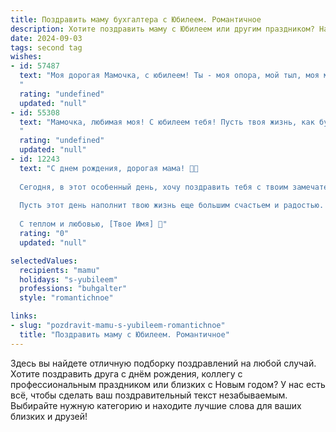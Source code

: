 ```yaml
---
title: Поздравить маму бухгалтера с Юбилеем. Романтичное
description: Хотите поздравить маму с Юбилеем или другим праздником? Наш ИИ создаст незабываемое поздравление, а вы обязательно выделитесь среди других.  
date: 2024-09-03
tags: second tag
wishes:
- id: 57487
  text: "Моя дорогая Мамочка, с юбилеем! Ты - моя опора, мой тыл, моя мудрая фея, которая всегда знает, как сосчитать все звёзды на небе, чтобы они светили для меня ярче. Твой талант бухгалтера - это магия, которая творит чудеса, делая нашу жизнь стабильной и счастливой. Спасибо за твою любовь, заботу и за все те прекрасные годы, которые мы вместе провели. Ты - моя самая большая ценность, и я безмерно рад, что ты есть в моей жизни.
  "
  rating: "undefined"
  updated: "null"
- id: 55308
  text: "Мамочка, любимая моя! С юбилеем тебя! Пусть твоя жизнь, как бухгалтерские отчеты, всегда будет безупречно точной, гармоничной и прибыльной. Ты — настоящая королева финансов, но для меня ты прежде всего  — самая любимая и прекрасная женщина на свете. Счастья тебе, любви и процветания!
  "
  rating: "undefined"
  updated: "null"
- id: 12243
  text: "С днем рождения, дорогая мама! 🎉🎈
  
  Сегодня, в этот особенный день, хочу поздравить тебя с твоим замечательным юбилеем! Ты не просто мама, но и непревзойденный бухгалтер, чья точность и внимательность удивляют каждого. Твоя любовь и забота, как и твои профессиональные качества, безупречны.
  
  Пусть этот день наполнит твою жизнь еще большим счастьем и радостью. Желаю тебе здоровья, счастья и всего самого наилучшего. Ты заслуживаешь только лучшего!
  
  С теплом и любовью, [Твое Имя] 💖"
  rating: "0"
  updated: "null"

selectedValues:
  recipients: "mamu"
  holidays: "s-yubileem"
  professions: "buhgalter"
  style: "romantichnoe"

links:
- slug: "pozdravit-mamu-s-yubileem-romantichnoe"
  title: "Поздравить маму с Юбилеем. Романтичное"
---
```


Здесь вы найдете отличную подборку поздравлений на любой случай. 
Хотите поздравить друга с днём рождения, коллегу с профессиональным праздником или близких с Новым годом? У нас есть всё, чтобы сделать ваш поздравительный текст незабываемым. Выбирайте нужную категорию и находите лучшие слова для ваших близких и друзей!
